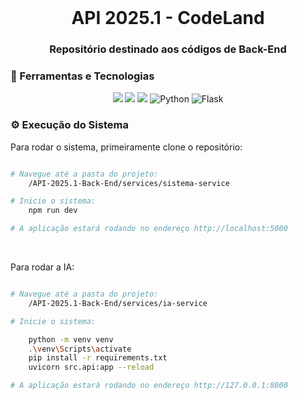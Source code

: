 <br id="inicio">

<h1 align="center">API 2025.1 - CodeLand </h1>
<h3 align="center">Repositório destinado aos códigos de Back-End</h2>

<span id="techtools">
<h3>🧰 Ferramentas e Tecnologias  </h3>
 
<p align="center">
    <img src="https://img.shields.io/badge/MySQL-00000F?style=for-the-badge&logo=mysql&logoColor=white&color=6D39A8"/>
    <img src="https://img.shields.io/badge/Node.js-43853D?style=for-the-badge&logo=node.js&logoColor=white&color=6D39A8"/>
    <img src="https://img.shields.io/badge/TypeScript-007ACC?style=for-the-badge&logo=typescript&logoColor=white&color=6D39A8"/>
    <img src="https://img.shields.io/badge/Python-6D39A8?style=for-the-badge&logo=python&logoColor=white" alt="Python">
    <img src="https://img.shields.io/badge/Flask-6D39A8?style=for-the-badge&logo=flask&logoColor=white" alt="Flask">
</p>
 
<span id="execution">
<h3>⚙️ Execução do Sistema</h3>
<p>Para rodar o sistema, primeiramente clone o repositório:</p>

```bash

# Navegue até a pasta do projeto:
    /API-2025.1-Back-End/services/sistema-service

# Inicie o sistema:
    npm run dev

# A aplicação estará rodando no endereço http://localhost:5000

```
<br/>
<p>Para rodar a IA:<p>
 
```bash

# Navegue até a pasta do projeto:
    /API-2025.1-Back-End/services/ia-service

# Inicie o sistema:

    python -m venv venv
    .\venv\Scripts\activate
    pip install -r requirements.txt
    uvicorn src.api:app --reload

# A aplicação estará rodando no endereço http://127.0.0.1:8000
```

